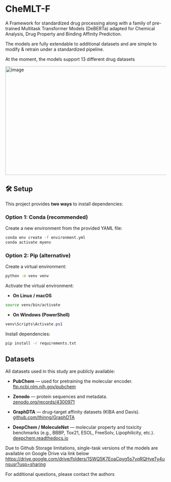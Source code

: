 # CheMLT-F
A Framework for standardized drug processing along with a family of pre-trained Multitask Transformer Models (DeBERTa) adapted for Chemical Analysis, Drug Property and Binding Affinity Prediction.

The models are fully extendable to additional datasets and are simple to modify & retrain under a standardized pipeline.

At the moment, the models support 13 different drug datasets

<img width="549" height="340" alt="image" src="https://github.com/user-attachments/assets/80a25315-04a0-475b-a064-8da07dc7a05f" />

## 🛠️ Setup

This project provides **two ways** to install dependencies:

### Option 1: Conda (recommended)

Create a new environment from the provided YAML file:

```bash
conda env create -f environment.yml
conda activate myenv
```

### Option 2: Pip (alternative)

Create a virtual environment:

```bash
python -m venv venv
```

Activate the virtual environment:

- **On Linux / macOS**
```bash
source venv/bin/activate
```

- **On Windows (PowerShell)**
```powershell
venv\Scripts\Activate.ps1
```

Install dependencies:

```bash
pip install -r requirements.txt
```

## Datasets

All datasets used in this study are publicly available:

- **PubChem** — used for pretraining the molecular encoder.  
  [ftp.ncbi.nlm.nih.gov/pubchem](https://ftp.ncbi.nlm.nih.gov/pubchem) 

- **Zenodo** — protein sequences and metadata.  
  [zenodo.org/records/4300971](https://zenodo.org/records/4300971) 

- **GraphDTA** — drug–target affinity datasets (KIBA and Davis).  
  [github.com/thinng/GraphDTA](https://github.com/thinng/GraphDTA) 

- **DeepChem / MoleculeNet** — molecular property and toxicity benchmarks (e.g., BBBP, Tox21, ESOL, FreeSolv, Lipophilicity, etc.).  
  [deepchem.readthedocs.io](https://deepchem.readthedocs.io/en/latest/api_reference/moleculenet.html) 


Due to Github Storage limitations, single-task versions of the models are available on Google Drive via link below
https://drive.google.com/drive/folders/1SWQ5K7EoaCpyg5s7yqRQHveTy4unsusr?usp=sharing


For additional questions, please contact the authors
